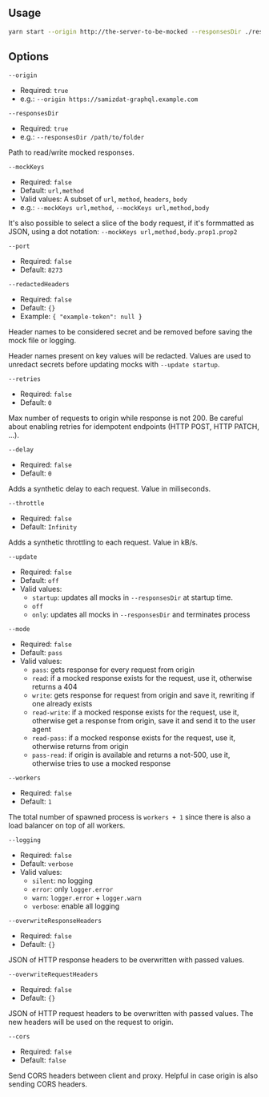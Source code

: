 ## Usage

```bash
yarn start --origin http://the-server-to-be-mocked --responsesDir ./responses/samizdat --mode read-write
```

## Options

`--origin`

- Required: `true`
- e.g.: `--origin https://samizdat-graphql.example.com`

`--responsesDir`

- Required: `true`
- e.g.: `--responsesDir /path/to/folder`

Path to read/write mocked responses.

`--mockKeys`

- Required: `false`
- Default: `url,method`
- Valid values: A subset of `url`, `method`, `headers`, `body`
- e.g.: `--mockKeys url,method`, `--mockKeys url,method,body`

It's also possible to select a slice of the body request, if it's formmatted as
JSON, using a dot notation: `--mockKeys url,method,body.prop1.prop2`

`--port`

- Required: `false`
- Default: `8273`

`--redactedHeaders`

- Required: `false`
- Default: `{}`
- Example: `{ "example-token": null }`

Header names to be considered secret and be removed before saving the mock file
or logging.

Header names present on key values will be redacted. Values are used to unredact
secrets before updating mocks with `--update startup`.

`--retries`

- Required: `false`
- Default: `0`

Max number of requests to origin while response is not 200. Be careful about
enabling retries for idempotent endpoints (HTTP POST, HTTP PATCH, ...).

`--delay`

- Required: `false`
- Default: `0`

Adds a synthetic delay to each request. Value in miliseconds.

`--throttle`

- Required: `false`
- Default: `Infinity`

Adds a synthetic throttling to each request. Value in kB/s.

`--update`

- Required: `false`
- Default: `off`
- Valid values:
  - `startup`: updates all mocks in `--responsesDir` at startup time.
  - `off`
  - `only`: updates all mocks in `--responsesDir` and terminates process

`--mode`

- Required: `false`
- Default: `pass`
- Valid values:
  - `pass`: gets response for every request from origin
  - `read`: if a mocked response exists for the request, use it, otherwise
    returns a 404
  - `write`: gets response for request from origin and save it, rewriting if one
    already exists
  - `read-write`: if a mocked response exists for the request, use it, otherwise
    get a response from origin, save it and send it to the user agent
  - `read-pass`: if a mocked response exists for the request, use it, otherwise
    returns from origin
  - `pass-read`: if origin is available and returns a not-500, use it, otherwise
    tries to use a mocked response

`--workers`

- Required: `false`
- Default: `1`

The total number of spawned process is `workers + 1` since there is also a load
balancer on top of all workers.

`--logging`

- Required: `false`
- Default: `verbose`
- Valid values:
  - `silent`: no logging
  - `error`: only `logger.error`
  - `warn`: `logger.error` + `logger.warn`
  - `verbose`: enable all logging

`--overwriteResponseHeaders`

- Required: `false`
- Default: `{}`

JSON of HTTP response headers to be overwritten with passed values.

`--overwriteRequestHeaders`

- Required: `false`
- Default: `{}`

JSON of HTTP request headers to be overwritten with passed values. The new
headers will be used on the request to origin.

`--cors`

- Required: `false`
- Default: `false`

Send CORS headers between client and proxy. Helpful in case origin is also
sending CORS headers.
